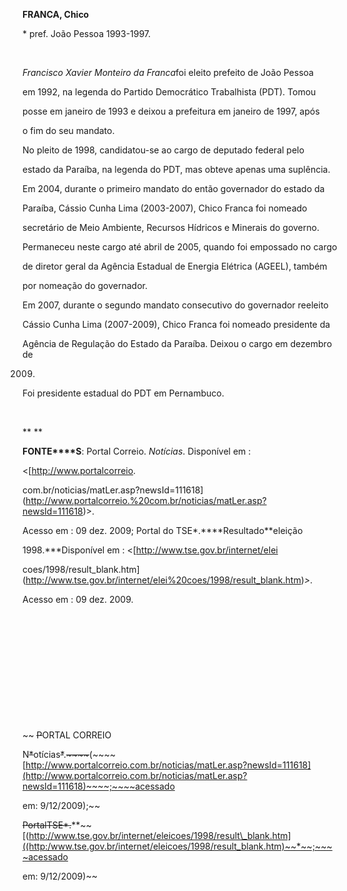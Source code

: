 **FRANCA, Chico**



\* pref. João Pessoa 1993-1997.



 



*Francisco Xavier Monteiro da Franca*foi eleito prefeito de João Pessoa

em 1992, na legenda do Partido Democrático Trabalhista (PDT). Tomou

posse em janeiro de 1993 e deixou a prefeitura em janeiro de 1997, após

o fim do seu mandato.



No pleito de 1998, candidatou-se ao cargo de deputado federal pelo

estado da Paraíba, na legenda do PDT, mas obteve apenas uma suplência.



Em 2004, durante o primeiro mandato do então governador do estado da

Paraíba, Cássio Cunha Lima (2003-2007), Chico Franca foi nomeado

secretário de Meio Ambiente, Recursos Hídricos e Minerais do governo.

Permaneceu neste cargo até abril de 2005, quando foi empossado no cargo

de diretor geral da Agência Estadual de Energia Elétrica (AGEEL), também

por nomeação do governador.



Em 2007, durante o segundo mandato consecutivo do governador reeleito

Cássio Cunha Lima (2007-2009), Chico Franca foi nomeado presidente da

Agência de Regulação do Estado da Paraíba. Deixou o cargo em dezembro de

2009.



Foi presidente estadual do PDT em Pernambuco.



 



** **



**FONTE****S**: Portal Correio. *Notícias*. Disponível em :

\<[http://www.portalcorreio.

com.br/noticias/matLer.asp?newsId=111618](http://www.portalcorreio.%20com.br/noticias/matLer.asp?newsId=111618)\>.

Acesso em : 09 dez. 2009; Portal do TSE*.****Resultado**eleição

1998.***Disponível em : \<[http://www.tse.gov.br/internet/elei

coes/1998/result\_blank.htm](http://www.tse.gov.br/internet/elei%20coes/1998/result_blank.htm)*\>*.

Acesso em : 09 dez. 2009.



 



 



 



 



 



 



~~ ~~~~P~~~~ORTAL CORREIO

N~~*~~otícias~~*~~.~~*~~~~*~~(~~~~[http://www.portalcorreio.com.br/noticias/matLer.asp?newsId=111618](http://www.portalcorreio.com.br/noticias/matLer.asp?newsId=111618)~~~~;~~~~acessado

em: 9/12/2009);~~



~~Portal~~~~~~~~TSE~~*~~.~~**~~[(http://www.tse.gov.br/internet/eleicoes/1998/result\_blank.htm]((http:/www.tse.gov.br/internet/eleicoes/1998/result_blank.htm)~~*~~;~~~~acessado

em: 9/12/2009)~~

